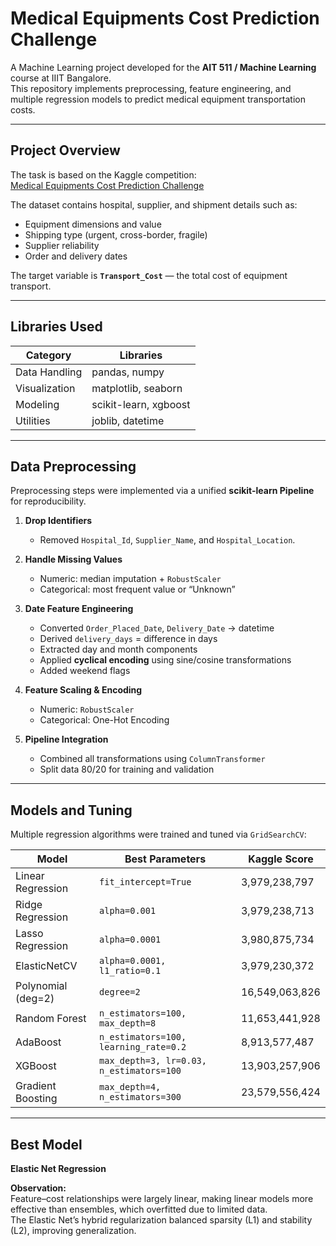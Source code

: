 #  Medical Equipments Cost Prediction Challenge

A Machine Learning project developed for the **AIT 511 / Machine Learning** course at IIIT Bangalore.  
This repository implements preprocessing, feature engineering, and multiple regression models to predict medical equipment transportation costs.

---

## Project Overview

The task is based on the Kaggle competition:  
 [Medical Equipments Cost Prediction Challenge](https://www.kaggle.com/competitions/Medical-Equipments-Cost-Prediction-Challenge)

The dataset contains hospital, supplier, and shipment details such as:
- Equipment dimensions and value  
- Shipping type (urgent, cross-border, fragile)  
- Supplier reliability  
- Order and delivery dates  

The target variable is **`Transport_Cost`** — the total cost of equipment transport.

---

## Libraries Used

| Category | Libraries |
|-----------|------------|
| Data Handling | pandas, numpy |
| Visualization | matplotlib, seaborn |
| Modeling | scikit-learn, xgboost |
| Utilities | joblib, datetime |

---

## Data Preprocessing

Preprocessing steps were implemented via a unified **scikit-learn Pipeline** for reproducibility.

1. **Drop Identifiers**  
   - Removed `Hospital_Id`, `Supplier_Name`, and `Hospital_Location`.

2. **Handle Missing Values**  
   - Numeric: median imputation + `RobustScaler`  
   - Categorical: most frequent value or “Unknown”

3. **Date Feature Engineering**
   - Converted `Order_Placed_Date`, `Delivery_Date` → datetime  
   - Derived `delivery_days` = difference in days  
   - Extracted day and month components  
   - Applied **cyclical encoding** using sine/cosine transformations  
   - Added weekend flags

4. **Feature Scaling & Encoding**  
   - Numeric: `RobustScaler`  
   - Categorical: One-Hot Encoding

5. **Pipeline Integration**  
   - Combined all transformations using `ColumnTransformer`  
   - Split data 80/20 for training and validation

---

## Models and Tuning

Multiple regression algorithms were trained and tuned via `GridSearchCV`:

| Model | Best Parameters | Kaggle Score |
|--------|----------------|---------------|
| Linear Regression | `fit_intercept=True` | 3,979,238,797 |
| Ridge Regression | `alpha=0.001` | 3,979,238,713 |
| Lasso Regression | `alpha=0.0001` | 3,980,875,734 |
| ElasticNetCV | `alpha=0.0001, l1_ratio=0.1` | 3,979,230,372 |
| Polynomial (deg=2) | `degree=2` | 16,549,063,826 |
| Random Forest | `n_estimators=100, max_depth=8` | 11,653,441,928 |
| AdaBoost | `n_estimators=100, learning_rate=0.2` | 8,913,577,487 |
| XGBoost | `max_depth=3, lr=0.03, n_estimators=100` | 13,903,257,906 |
| Gradient Boosting | `max_depth=4, n_estimators=300` | 23,579,556,424 |

---

## Best Model

**Elastic Net Regression**

**Observation:**  
Feature–cost relationships were largely linear, making linear models more effective than ensembles, which overfitted due to limited data.  
The Elastic Net’s hybrid regularization balanced sparsity (L1) and stability (L2), improving generalization.


